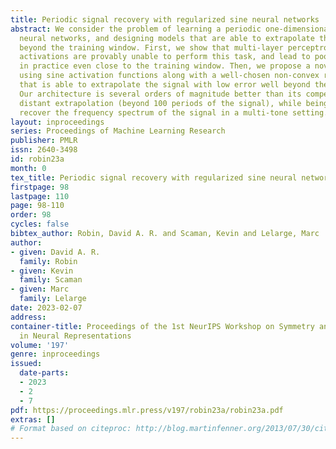 ```yaml
---
title: Periodic signal recovery with regularized sine neural networks
abstract: We consider the problem of learning a periodic one-dimensional signal with
  neural networks, and designing models that are able to extrapolate the signal well
  beyond the training window. First, we show that multi-layer perceptrons with ReLU
  activations are provably unable to perform this task, and lead to poor performance
  in practice even close to the training window. Then, we propose a novel architecture
  using sine activation functions along with a well-chosen non-convex regularization,
  that is able to extrapolate the signal with low error well beyond the training window.
  Our architecture is several orders of magnitude better than its competitors for
  distant extrapolation (beyond 100 periods of the signal), while being able to accurately
  recover the frequency spectrum of the signal in a multi-tone setting.
layout: inproceedings
series: Proceedings of Machine Learning Research
publisher: PMLR
issn: 2640-3498
id: robin23a
month: 0
tex_title: Periodic signal recovery with regularized sine neural networks
firstpage: 98
lastpage: 110
page: 98-110
order: 98
cycles: false
bibtex_author: Robin, David A. R. and Scaman, Kevin and Lelarge, Marc
author:
- given: David A. R.
  family: Robin
- given: Kevin
  family: Scaman
- given: Marc
  family: Lelarge
date: 2023-02-07
address:
container-title: Proceedings of the 1st NeurIPS Workshop on Symmetry and Geometry
  in Neural Representations
volume: '197'
genre: inproceedings
issued:
  date-parts:
  - 2023
  - 2
  - 7
pdf: https://proceedings.mlr.press/v197/robin23a/robin23a.pdf
extras: []
# Format based on citeproc: http://blog.martinfenner.org/2013/07/30/citeproc-yaml-for-bibliographies/
---
```

